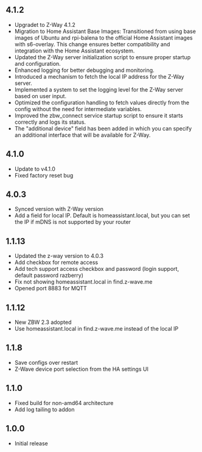 ## 4.1.2
- Upgradet to Z-Way 4.1.2
- Migration to Home Assistant Base Images: Transitioned from using base images of Ubuntu and rpi-balena to the official Home Assistant images with s6-overlay. This change ensures better compatibility and integration with the Home Assistant ecosystem.
- Updated the Z-Way server initialization script to ensure proper startup and configuration.
- Enhanced logging for better debugging and monitoring.
- Introduced a mechanism to fetch the local IP address for the Z-Way server.
- Implemented a system to set the logging level for the Z-Way server based on user input.
- Optimized the configuration handling to fetch values directly from the config without the need for intermediate variables.
- Improved the zbw_connect service startup script to ensure it starts correctly and logs its status.
- The "additional device" field has been added in which you can specify an additional interface that will be available for Z-Way.


## 4.1.0

- Update to v4.1.0
- Fixed factory reset bug

## 4.0.3

- Synced version with Z-Way version
- Add a field for local IP. Default is homeassistant.local, but you can set the IP if mDNS is not supported by your router

## 1.1.13

- Updated the z-way version to 4.0.3 
- Add checkbox for remote access
- Add tech support access checkbox and password (login support, default password razberry)
- Fix not showing homeassistant.local in find.z-wave.me
- Opened port 8883 for MQTT


## 1.1.12

- New ZBW 2.3 adopted
- Use homeassistant.local in find.z-wave.me instead of the local IP

## 1.1.8

- Save configs over restart
- Z-Wave device port selection from the HA settings UI

## 1.1.0

- Fixed build for non-amd64 architecture
- Add log tailing to addon

## 1.0.0

- Initial release
